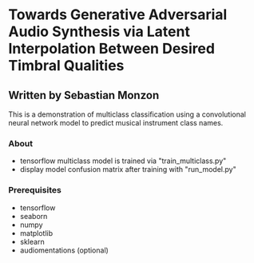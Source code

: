 # Towards Generative Adversarial Audio Synthesis via Latent Interpolation Between Desired Timbral Qualities

## Written by Sebastian Monzon

This is a demonstration of multiclass classification using a convolutional neural network model to predict musical instrument class names.

### About

- tensorflow multiclass model is trained via "train_multiclass.py"
- display model confusion matrix after training with "run_model.py"

### Prerequisites

- tensorflow
- seaborn
- numpy
- matplotlib
- sklearn
- audiomentations (optional)
